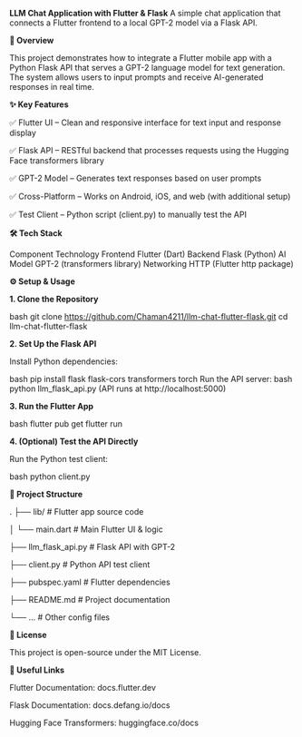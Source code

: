 **LLM Chat Application with Flutter & Flask**
A simple chat application that connects a Flutter frontend to a local GPT-2 model via a Flask API.

**📌 Overview**

This project demonstrates how to integrate a Flutter mobile app with a Python Flask API that serves a GPT-2 language model for text generation. The system allows users to input prompts and receive AI-generated responses in real time.

**✨ Key Features**

✅ Flutter UI – Clean and responsive interface for text input and response display

✅ Flask API – RESTful backend that processes requests using the Hugging Face transformers library

✅ GPT-2 Model – Generates text responses based on user prompts

✅ Cross-Platform – Works on Android, iOS, and web (with additional setup)

✅ Test Client – Python script (client.py) to manually test the API

**🛠️ Tech Stack**

Component	Technology
Frontend	Flutter (Dart)
Backend	Flask (Python)
AI Model	GPT-2 (transformers library)
Networking	HTTP (Flutter http package)

**⚙️ Setup & Usage**

**1. Clone the Repository**

bash
git clone https://github.com/Chaman4211/llm-chat-flutter-flask.git
cd llm-chat-flutter-flask

**2. Set Up the Flask API**

Install Python dependencies:

bash
pip install flask flask-cors transformers torch
Run the API server:
bash
python llm_flask_api.py
(API runs at http://localhost:5000)

**3. Run the Flutter App**

bash
flutter pub get
flutter run

**4. (Optional) Test the API Directly**

Run the Python test client:

bash
python client.py

**📂 Project Structure**

.
├── lib/                  # Flutter app source code

│   └── main.dart         # Main Flutter UI & logic

├── llm_flask_api.py      # Flask API with GPT-2

├── client.py             # Python API test client

├── pubspec.yaml          # Flutter dependencies

├── README.md             # Project documentation

└── ...                   # Other config files


**📜 License**


This project is open-source under the MIT License.

**🔗 Useful Links**

Flutter Documentation: docs.flutter.dev

Flask Documentation: docs.defang.io/docs

Hugging Face Transformers: huggingface.co/docs


